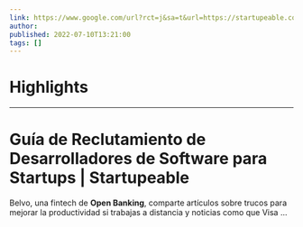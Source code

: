 ```yaml
---
link: https://www.google.com/url?rct=j&sa=t&url=https://startupeable.com/reclutar-desarrolladores-software/&ct=ga&cd=CAIyHzVmNjkxZDEzNTU2NWU1MTc6Y29tLmJyOnB0OkJSOkw&usg=AOvVaw2HyloM8jU7tHxvRy7A7FC7
author:  
published: 2022-07-10T13:21:00
tags: []
---
```

# Highlights


---
# Guía de Reclutamiento de Desarrolladores de Software para Startups | Startupeable
Belvo, una fintech de **Open Banking**, comparte artículos sobre trucos para mejorar la productividad si trabajas a distancia y noticias como que Visa ...
